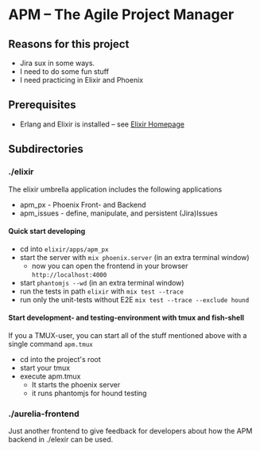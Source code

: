 # APM – The Agile Project Manager

## Reasons for this project

  - Jira sux in some ways.
  - I need to do some fun stuff
  - I need practicing in Elixir and Phoenix

## Prerequisites

  - Erlang and Elixir is installed – see [Elixir Homepage](http://elixir-lang.org)

## Subdirectories

### ./elixir

The elixir umbrella application includes the following applications

  * apm_px - Phoenix Front- and Backend
  * apm_issues - define, manipulate, and persistent (Jira)Issues

#### Quick start developing 

  * cd into `elixir/apps/apm_px`
  * start the server with `mix phoenix.server` (in an extra terminal window)
    - now you can open the frontend in your browser `http://localhost:4000`
  * start `phantomjs --wd` (in an extra terminal window)
  * run the tests in path `elixir` with `mix test --trace`
  * run only the unit-tests without E2E `mix test --trace --exclude hound`

#### Start development- and testing-environment with tmux and fish-shell

If you a TMUX-user, you can start all of the stuff mentioned above with
a single command `apm.tmux`

  * cd into the project's root
  * start your tmux
  * execute apm.tmux
    - It starts the phoenix server
    - it runs phantomjs for hound testing


### ./aurelia-frontend

Just another frontend to give feedback for developers about how the APM
backend in ./elexir can be used.
